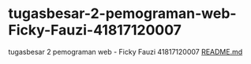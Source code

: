# tugasbesar-2-pemograman-web-Ficky-Fauzi-41817120007
tugasbesar 2 pemograman web - Ficky Fauzi 41817120007
[README.md](https://github.com/fickyfzi/tugasbesar-2-pemograman-web-Ficky-Fauzi-41817120007/files/6564131/README.md)
